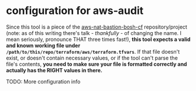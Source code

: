 # configuration for aws-audit

Since this tool is a piece of the [aws-nat-bastion-bosh-cf](https://github.com/cloudfoundry-community/aws-nat-bastion-bosh-cf) repository/project (note: as of this writing there's talk - _thankfully_ - of changing the name. I mean seriously, pronounce THAT three times fast!), **this tool expects a valid and known working file under `/path/to/this/repo/terraform/aws/terraform.tfvars`**. If that file doesn't exist, or doesn't contain necessary values, or if the tool can't parse the file's contents, **you need to make sure your file is formatted correctly and actually has the RIGHT values in there.**

TODO: More configuration info
